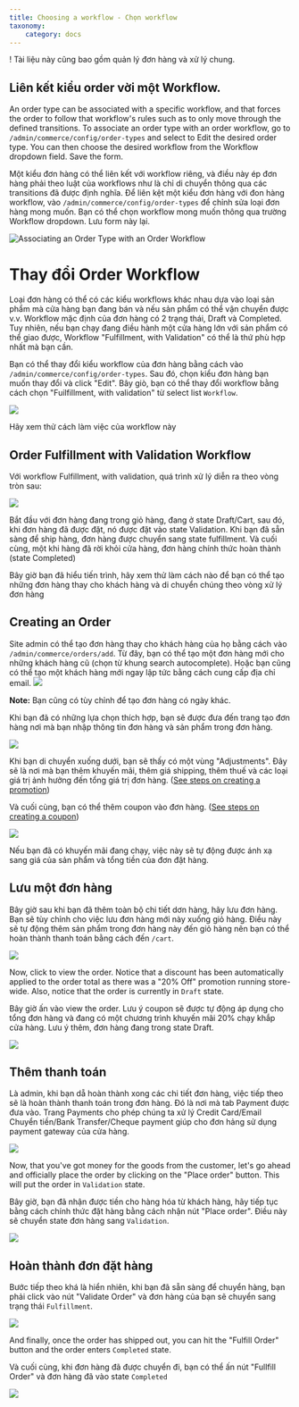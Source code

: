 ```yaml
---
title: Choosing a workflow - Chọn workflow
taxonomy:
    category: docs
---
```


! Tài liệu này cũng bao gồm quản lý đơn hàng và xử lý chung.

## Liên kết kiểu order vời một Workflow.

An order type can be associated with a specific workflow, and that forces the order to follow that workflow's rules such as to only move through the defined transitions. To associate an order type with an order workflow, go to ``/admin/commerce/config/order-types`` and select to Edit the desired order type. You can then choose the desired workflow from the Workflow dropdown field. Save the form.

Một kiểu đơn hàng có thể liên kết với workflow riêng, và điều này ép đơn hàng phải theo luật của workflows như là chỉ di chuyển thông qua các transitions đã được định nghĩa. Để liên kệt một kiểu đơn hàng với đon hàng workflow, vào ``/admin/commerce/config/order-types`` để chỉnh sửa loại đơn hàng mong muốn. Bạn có thể chọn workflow mong muốn thông qua trường Workflow dropdown. Lưu form này lại.

![Associating an Order Type with an Order Workflow](../../images/order_workflow_association.jpg)

Thay đổi Order Workflow
===========================


Loại đơn hàng có thể có các kiểu workflows khác nhau dựa vào loại sản phẩm mà cửa hàng bạn đang bán và nếu sản phẩm có thể vận chuyển được v.v. Workflow mặc định của đơn hàng có 2 trạng thái, Draft và Completed. Tuy nhiên, nếu bạn chạy đang điều hành một cửa hàng lớn với sản phẩm có thể giao được, Workflow "Fulfillment, with Validation" có thể là thứ phù hợp nhất mà bạn cần.


Bạn có thể thay đổi kiểu workflow của đơn hàng bằng cách vào `/admin/commerce/config/order-types`. Sau đó, chọn kiểu đơn hàng bạn muốn thay đổi và click "Edit". Bây giò, bạn có thể thay đổi workflow bằng cách chọn "Fuilfillment, with validation" từ select list `Workflow`.

![](../../images/select_order_type_workflow.png)

Hãy xem thử cách làm việc của workflow này

## Order Fulfillment with Validation Workflow

Với workflow Fulfillment, with validation, quá trình xử lý  diễn ra theo vòng tròn sau:

![](../../images/order_workflow.png)

Bắt đầu với đơn hàng đang trong giỏ hàng, đang ở state Draft/Cart, sau đó, khi đơn hàng đã được đặt, nó được đặt vào state Validation. Khi bạn đã sẵn sàng để ship hàng, đơn hàng được chuyển sang state fulfillment. Và cuối cùng, một khi hàng đã rời khỏi cửa hàng, đơn hàng chính thức hoàn thành (state Completed)

Bây giờ bạn đã hiểu tiến trình, hãy xem thử làm cách nào để bạn có thể tạo những đơn hàng thay cho khách hàng và di chuyển chúng theo vòng xử lý đơn hàng

Creating an Order
-----------------

Site admin có thể tạo đơn hàng thay cho khách hàng của họ bằng cách vào ``/admin/commerce/orders/add``. Từ đây, bạn có thể tạo một đơn hàng mới cho những khách hàng cũ (chọn từ khung search autocomplete). Hoặc bạn cũng có thể tạo một khách hàng mới ngay lập tức bằng cách cung cấp địa chỉ email. 
![](../../images/create_a_new_order.png)

**Note:** Bạn cũng có tùy chỉnh để tạo đơn hàng có ngày khác.

Khi bạn đã có những lựa chọn thích hợp, bạn sẽ được đưa đến trang tạo đơn hàng nơi mà bạn nhập thông tin đơn hàng và sản phẩm trong đơn hàng.

![](../../images/order_details.png)

Khi bạn di chuyển xuống dưới, bạn sẽ thấy có một vùng "Adjustments". Đây sẽ là nơi mà bạn thêm khuyến mãi, thêm giá shipping, thêm thuế và các loại giá trị ảnh hưởng đến tổng giá trị đơn hàng. ([See steps on creating a promotion](../../../06.product-merchandising/01.create-promotion))

 Và cuối cùng, bạn có thể thêm coupon vào đơn hàng. ([See steps on creating a coupon](../../../06.product-merchandising/02.create-coupon))

![](../../images/applying_coupons_to_order.png)

Nếu bạn đã có khuyến mãi đang chạy, việc này sẽ tự động được ánh xạ sang giá của sản phẩm và tổng tiền của đơn đặt hàng.

Lưu một đơn hàng
---------------

Bây giờ sau khi bạn đã thêm toàn bộ chi tiết dơn hàng, hãy lưu đơn hàng. Bạn sẽ tùy chỉnh cho việc lưu đơn hàng mới này xuống giỏ hàng. Điều này sẽ tự động thêm sản phẩm trong đơn hàng này đến giỏ hàng nên bạn có thể hoàn thành thanh toán bằng cách đến ``/cart``.

![](../../images/save_order_to_cart.png)

Now, click to view the order. Notice that a discount has been automatically applied to the order total as there was a "20% Off" promotion running store-wide. Also, notice that the order is currently in `Draft` state.

Bây giờ ấn vào view the order. Lưu ý coupon sẽ được tự động áp dụng cho tổng đơn hàng và đang có một chương trình khuyến mãi 20% chạy khắp cửa hàng. Lưu ý thêm, đơn hàng đang trong state Draft.

![](../../images/promotion_applied_to_order.png)

Thêm thanh toán
----------------

Là admin, khi bạn dẵ hoàn thành xong các chi tiết đơn hàng, việc tiếp theo sẽ là hoàn thành thanh toán trong đơn hàng. Đó là nơi mà tab Payment được đưa vào. Trang Payments cho phép chúng ta xử lý Credit Card/Email Chuyển tiền/Bank Transfer/Cheque payment giúp cho đơn hảng sử dụng payment gateway của cửa hàng.

![](../../images/capture_order_payment.png)

Now, that you've got money for the goods from the customer, let's go ahead and officially place the order by clicking on the "Place order" button. This will put the order in `Validation` state.

Bây giờ, bạn đã nhận được tiền cho hàng hóa từ khách hàng, hãy tiếp tục bằng cách chính thức đặt hàng bằng cách nhận nút "Place order". Điều này sẽ chuyển state đơn hàng sang `Validation`.


![](../../images/order_in_validation_state.png)

Hoàn thành đơn đặt hàng
--------------------

Bước tiếp theo khá là hiển nhiên, khi bạn đã sẵn sàng để chuyển hàng, bạn phải click vào nút "Validate Order" và đơn hàng của bạn sẽ chuyển sang trạng thái `Fulfillment`.

![](../../images/order_in_fulfillment_state.png)

And finally, once the order has shipped out, you can hit the "Fulfill Order" button and the order enters `Completed` state.

Và cuối cùng, khi đơn hàng đã được chuyển đi, bạn có thể ấn nút "Fullfill Order" và đơn hàng đã vào state `Completed`

![](../../images/order_completed.png)
